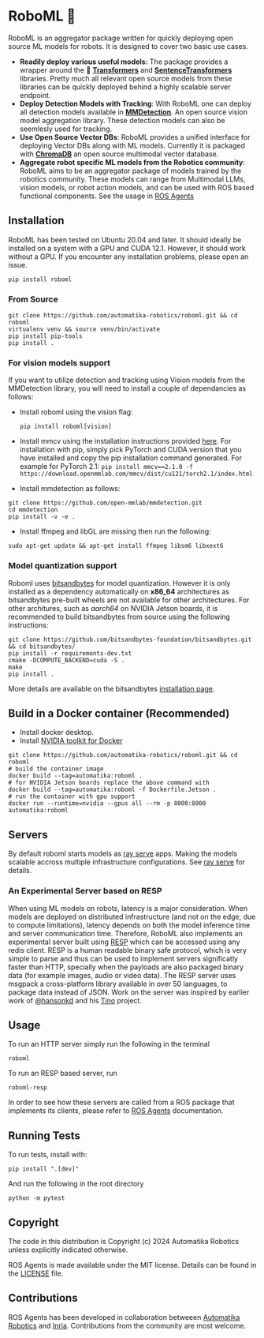# RoboML 🤖

RoboML is an aggregator package written for quickly deploying open source ML models for robots. It is designed to cover two basic use cases.

- **Readily deploy various useful models:** The package provides a wrapper around the 🤗 [**Transformers**](https://github.com/huggingface/transformers) and [**SentenceTransformers**](https://www.sbert.net/) libraries. Pretty much all relevant open source models from these libraries can be quickly deployed behind a highly scalable server endpoint.
- **Deploy Detection Models with Tracking**: With RoboML one can deploy all detection models available in [**MMDetection**](https://github.com/open-mmlab/mmdetection). An open source vision model aggregation library. These detection models can also be seemlesly used for tracking.
- **Use Open Source Vector DBs**: RoboML provides a unified interface for deploying Vector DBs along with ML models. Currently it is packaged with [**ChromaDB**](https://www.trychroma.com/) an open source multimodal vector database.
- **Aggregate robot specific ML models from the Robotics community**: RoboML aims to be an aggregator package of models trained by the robotics community. These models can range from Multimodal LLMs, vision models, or robot action models, and can be used with ROS based functional components. See the usage in [ROS Agents](https://automatika-robotics.github.io/ros-agents)

## Installation

RoboML has been tested on Ubuntu 20.04 and later. It should ideally be installed on a system with a GPU and CUDA 12.1. However, it should work without a GPU. If you encounter any installation problems, please open an issue.

`pip install roboml`

### From Source

```shell
git clone https://github.com/automatika-robotics/roboml.git && cd roboml
virtualenv venv && source venv/bin/activate
pip install pip-tools
pip install .
```

### For vision models support

If you want to utilize detection and tracking using Vision models from the MMDetection library, you will need to install a couple of dependancies as follows:

- Install roboml using the vision flag:

  `pip install roboml[vision]`

- Install mmcv using the installation instructions provided [here](https://mmcv.readthedocs.io/en/latest/get_started/installation.html). For installation with pip, simply pick PyTorch and CUDA version that you have installed and copy the pip installation command generated. For example for PyTorch 2.1:
  `pip install mmcv==2.1.0 -f https://download.openmmlab.com/mmcv/dist/cu121/torch2.1/index.html`
- Install mmdetection as follows:

```shell
git clone https://github.com/open-mmlab/mmdetection.git
cd mmdetection
pip install -v -e .
```

- Install ffmpeg and libGL are missing then run the following:

`sudo apt-get update && apt-get install ffmpeg libsm6 libxext6`

### Model quantization support

Roboml uses [bitsandbytes](https://huggingface.co/docs/bitsandbytes/main/en/index) for model quantization. However it is only installed as a dependency automatically on **x86_64** architectures as bitsandbytes pre-built wheels are not available for other architectures. For other architures, such as _aarch64_ on NVIDIA Jetson boards, it is recommended to build bitsandbytes from source using the following instructions:

```shell
git clone https://github.com/bitsandbytes-foundation/bitsandbytes.git && cd bitsandbytes/
pip install -r requirements-dev.txt
cmake -DCOMPUTE_BACKEND=cuda -S .
make
pip install .
```
More details are available on the bitsandbytes [installation page](https://huggingface.co/docs/bitsandbytes/main/en/installation).

## Build in a Docker container (Recommended)

- Install docker desktop.
- Install [NVIDIA toolkit for Docker](https://docs.nvidia.com/datacenter/cloud-native/container-toolkit/latest/install-guide.html)

```shell
git clone https://github.com/automatika-robotics/roboml.git && cd roboml
# build the container image
docker build --tag=automatika:roboml .
# for NVIDIA Jetson boards replace the above command with
docker build --tag=automatika:roboml -f Dockerfile.Jetson .
# run the container with gpu support
docker run --runtime=nvidia --gpus all --rm -p 8000:8000 automatika:roboml
```

## Servers

By default roboml starts models as [ray serve](https://docs.ray.io/en/latest/serve/index.html) apps. Making the models scalable accross multiple infrastructure configurations. See [ray serve](https://docs.ray.io/en/latest/serve/index.html) for details.

### An Experimental Server based on RESP

When using ML models on robots, latency is a major consideration. When models are deployed on distributed infrastructure (and not on the edge, due to compute limitations), latency depends on both the model inference time and server communication time. Therefore, RoboML also implements an experimental server built using [RESP](https://github.com/antirez/RESP3) which can be accessed using any redis client. RESP is a human readable binary safe protocol, which is very simple to parse and thus can be used to implement servers significatly faster than HTTP, specially when the payloads are also packaged binary data (for example images, audio or video data). The RESP server uses msgpack a cross-platform library available in over 50 languages, to package data instead of JSON. Work on the server was inspired by earlier work of [@hansonkd](https://github.com/hansonkd) and his [Tino](https://github.com/hansonkd/Tino) project.

## Usage

To run an HTTP server simply run the following in the terminal

`roboml`

To run an RESP based server, run

`roboml-resp`

In order to see how these servers are called from a ROS package that implements its clients, please refer to [ROS Agents](https://automatika-robotics.github.io/ros-agents) documentation.

## Running Tests

To run tests, install with:

`pip install ".[dev]"`

And run the following in the root directory

`python -m pytest`

## Copyright

The code in this distribution is Copyright (c) 2024 Automatika Robotics unless explicitly indicated otherwise.

ROS Agents is made available under the MIT license. Details can be found in the [LICENSE](LICENSE) file.

## Contributions

ROS Agents has been developed in collaboration betweeen [Automatika Robotics](https://automatikarobotics.com/) and [Inria](https://inria.fr/). Contributions from the community are most welcome.
